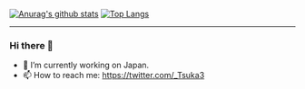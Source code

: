 [![Anurag's github stats](https://github-readme-stats.vercel.app/api?username=Ishizuka427&show_icons=true&theme=tokyonight)](https://github.com/anuraghazra/github-readme-stats)
[![Top Langs](https://github-readme-stats.vercel.app/api/top-langs/?username=Ishizuka427&layout=compact&title_color=ffd700)](https://github.com/anuraghazra/github-readme-stats)

---

### Hi there 👋

<!--
**Ishizuka427/Ishizuka427** is a ✨ _special_ ✨ repository because its `README.md` (this file) appears on your GitHub profile.

Here are some ideas to get you started:
-->

- 🔭 I’m currently working on Japan.
- 📫 How to reach me: https://twitter.com/_Tsuka3
